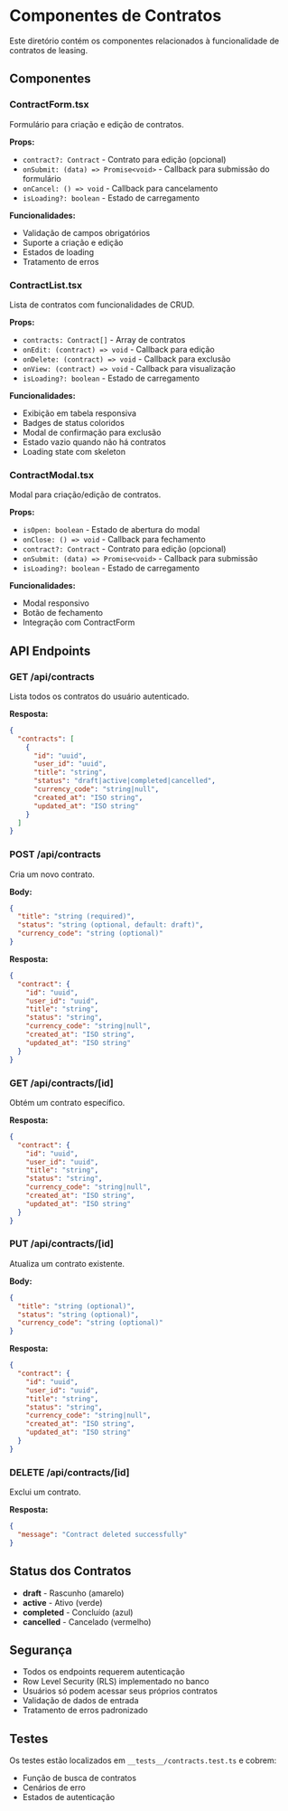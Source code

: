 # Componentes de Contratos

Este diretório contém os componentes relacionados à funcionalidade de contratos de leasing.

## Componentes

### ContractForm.tsx
Formulário para criação e edição de contratos.

**Props:**
- `contract?: Contract` - Contrato para edição (opcional)
- `onSubmit: (data) => Promise<void>` - Callback para submissão do formulário
- `onCancel: () => void` - Callback para cancelamento
- `isLoading?: boolean` - Estado de carregamento

**Funcionalidades:**
- Validação de campos obrigatórios
- Suporte a criação e edição
- Estados de loading
- Tratamento de erros

### ContractList.tsx
Lista de contratos com funcionalidades de CRUD.

**Props:**
- `contracts: Contract[]` - Array de contratos
- `onEdit: (contract) => void` - Callback para edição
- `onDelete: (contract) => void` - Callback para exclusão
- `onView: (contract) => void` - Callback para visualização
- `isLoading?: boolean` - Estado de carregamento

**Funcionalidades:**
- Exibição em tabela responsiva
- Badges de status coloridos
- Modal de confirmação para exclusão
- Estado vazio quando não há contratos
- Loading state com skeleton

### ContractModal.tsx
Modal para criação/edição de contratos.

**Props:**
- `isOpen: boolean` - Estado de abertura do modal
- `onClose: () => void` - Callback para fechamento
- `contract?: Contract` - Contrato para edição (opcional)
- `onSubmit: (data) => Promise<void>` - Callback para submissão
- `isLoading?: boolean` - Estado de carregamento

**Funcionalidades:**
- Modal responsivo
- Botão de fechamento
- Integração com ContractForm

## API Endpoints

### GET /api/contracts
Lista todos os contratos do usuário autenticado.

**Resposta:**
```json
{
  "contracts": [
    {
      "id": "uuid",
      "user_id": "uuid",
      "title": "string",
      "status": "draft|active|completed|cancelled",
      "currency_code": "string|null",
      "created_at": "ISO string",
      "updated_at": "ISO string"
    }
  ]
}
```

### POST /api/contracts
Cria um novo contrato.

**Body:**
```json
{
  "title": "string (required)",
  "status": "string (optional, default: draft)",
  "currency_code": "string (optional)"
}
```

**Resposta:**
```json
{
  "contract": {
    "id": "uuid",
    "user_id": "uuid",
    "title": "string",
    "status": "string",
    "currency_code": "string|null",
    "created_at": "ISO string",
    "updated_at": "ISO string"
  }
}
```

### GET /api/contracts/[id]
Obtém um contrato específico.

**Resposta:**
```json
{
  "contract": {
    "id": "uuid",
    "user_id": "uuid",
    "title": "string",
    "status": "string",
    "currency_code": "string|null",
    "created_at": "ISO string",
    "updated_at": "ISO string"
  }
}
```

### PUT /api/contracts/[id]
Atualiza um contrato existente.

**Body:**
```json
{
  "title": "string (optional)",
  "status": "string (optional)",
  "currency_code": "string (optional)"
}
```

**Resposta:**
```json
{
  "contract": {
    "id": "uuid",
    "user_id": "uuid",
    "title": "string",
    "status": "string",
    "currency_code": "string|null",
    "created_at": "ISO string",
    "updated_at": "ISO string"
  }
}
```

### DELETE /api/contracts/[id]
Exclui um contrato.

**Resposta:**
```json
{
  "message": "Contract deleted successfully"
}
```

## Status dos Contratos

- **draft** - Rascunho (amarelo)
- **active** - Ativo (verde)
- **completed** - Concluído (azul)
- **cancelled** - Cancelado (vermelho)

## Segurança

- Todos os endpoints requerem autenticação
- Row Level Security (RLS) implementado no banco
- Usuários só podem acessar seus próprios contratos
- Validação de dados de entrada
- Tratamento de erros padronizado

## Testes

Os testes estão localizados em `__tests__/contracts.test.ts` e cobrem:
- Função de busca de contratos
- Cenários de erro
- Estados de autenticação
